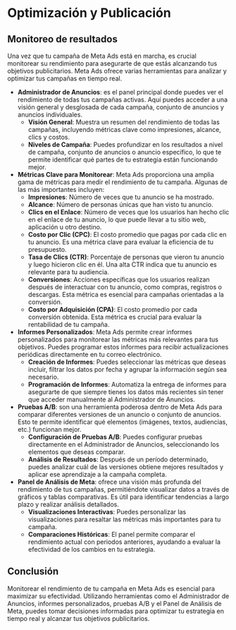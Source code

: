 # Optimización y Publicación

## Monitoreo de resultados
Una vez que tu campaña de Meta Ads está en marcha, es crucial monitorear su rendimiento para asegurarte de que estás alcanzando tus objetivos publicitarios. Meta Ads ofrece varias herramientas para analizar y optimizar tus campañas en tiempo real.

- **Administrador de Anuncios**: es el panel principal donde puedes ver el rendimiento de todas tus campañas activas. Aquí puedes acceder a una visión general y desglosada de cada campaña, conjunto de anuncios y anuncios individuales.
    - **Visión General**: Muestra un resumen del rendimiento de todas las campañas, incluyendo métricas clave como impresiones, alcance, clics y costos.
    - **Niveles de Campaña**: Puedes profundizar en los resultados a nivel de campaña, conjunto de anuncios o anuncio específico, lo que te permite identificar qué partes de tu estrategia están funcionando mejor.
- **Métricas Clave para Monitorear**: Meta Ads proporciona una amplia gama de métricas para medir el rendimiento de tu campaña. Algunas de las más importantes incluyen:
    - **Impresiones**: Número de veces que tu anuncio se ha mostrado.
    - **Alcance**: Número de personas únicas que han visto tu anuncio.
    - **Clics en el Enlace**: Número de veces que los usuarios han hecho clic en el enlace de tu anuncio, lo que puede llevar a tu sitio web, aplicación u otro destino.
    - **Costo por Clic (CPC)**: El costo promedio que pagas por cada clic en tu anuncio. Es una métrica clave para evaluar la eficiencia de tu presupuesto.
    - **Tasa de Clics (CTR)**: Porcentaje de personas que vieron tu anuncio y luego hicieron clic en él. Una alta CTR indica que tu anuncio es relevante para tu audiencia.
    - **Conversiones**: Acciones específicas que los usuarios realizan después de interactuar con tu anuncio, como compras, registros o descargas. Esta métrica es esencial para campañas orientadas a la conversión.
    - **Costo por Adquisición (CPA)**: El costo promedio por cada conversión obtenida. Esta métrica es crucial para evaluar la rentabilidad de tu campaña.
- **Informes Personalizados**: Meta Ads permite crear informes personalizados para monitorear las métricas más relevantes para tus objetivos. Puedes programar estos informes para recibir actualizaciones periódicas directamente en tu correo electrónico.
    - **Creación de Informes**: Puedes seleccionar las métricas que deseas incluir, filtrar los datos por fecha y agrupar la información según sea necesario.
    - **Programación de Informes**: Automatiza la entrega de informes para asegurarte de que siempre tienes los datos más recientes sin tener que acceder manualmente al Administrador de Anuncios.
- **Pruebas A/B**: son una herramienta poderosa dentro de Meta Ads para comparar diferentes versiones de un anuncio o conjunto de anuncios. Esto te permite identificar qué elementos (imágenes, textos, audiencias, etc.) funcionan mejor.
    - **Configuración de Pruebas A/B**: Puedes configurar pruebas directamente en el Administrador de Anuncios, seleccionando los elementos que deseas comparar.
    - **Análisis de Resultados**: Después de un período determinado, puedes analizar cuál de las versiones obtiene mejores resultados y aplicar ese aprendizaje a la campaña completa.
- **Panel de Análisis de Meta**: ofrece una visión más profunda del rendimiento de tus campañas, permitiéndote visualizar datos a través de gráficos y tablas comparativas. Es útil para identificar tendencias a largo plazo y realizar análisis detallados.
    - **Visualizaciones Interactivas**: Puedes personalizar las visualizaciones para resaltar las métricas más importantes para tu campaña.
    - **Comparaciones Históricas**: El panel permite comparar el rendimiento actual con periodos anteriores, ayudando a evaluar la efectividad de los cambios en tu estrategia.

## Conclusión
Monitorear el rendimiento de tu campaña en Meta Ads es esencial para maximizar su efectividad. Utilizando herramientas como el Administrador de Anuncios, informes personalizados, pruebas A/B y el Panel de Análisis de Meta, puedes tomar decisiones informadas para optimizar tu estrategia en tiempo real y alcanzar tus objetivos publicitarios.